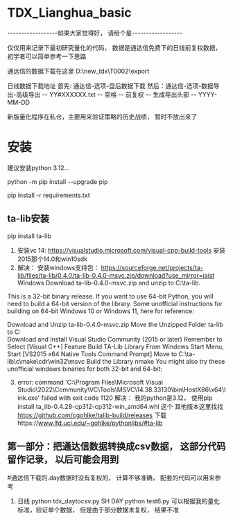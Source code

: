 # TDX_Lianghua_basic
------------------如果大家觉得好， 请给个星------------------


仅仅用来记录下最初研究量化的代码， 数据是通达信免费下的日线前复权数据， 初学者可以简单参考一下思路 

通达信的数据下载在这里
D:\new_tdx\T0002\export

日线数据下载地址
首先: 通达信-选项-盘后数据下载
然后：通达信-选项-数据导出-高级导出
-- YY#XXXXXX.txt
-- 空格
-- 前复权
-- 生成导出头部
-- YYYY-MM-DD


新版量化程序在私仓，主要用来验证策略的历史战绩， 暂时不放出来了


# 安装

建议安装python 3.12...

python -m pip install --upgrade pip

pip install -r requirements.txt


## ta-lib安装
pip install ta-lib

1. 安装vc 14: 
https://visualstudio.microsoft.com/visual-cpp-build-tools 安装2015那个14.0和win10sdk
2. 解决： 安装windows支持包： https://sourceforge.net/projects/ta-lib/files/ta-lib/0.4.0/ta-lib-0.4.0-msvc.zip/download?use_mirror=jaist
Windows
Download ta-lib-0.4.0-msvc.zip and unzip to C:\ta-lib.

This is a 32-bit binary release. If you want to use 64-bit Python, you will need to build a 64-bit version of the library. Some unofficial instructions for building on 64-bit Windows 10 or Windows 11, here for reference:

Download and Unzip ta-lib-0.4.0-msvc.zip
Move the Unzipped Folder ta-lib to C:\
Download and Install Visual Studio Community (2015 or later)
Remember to Select [Visual C++] Feature
Build TA-Lib Library
From Windows Start Menu, Start [VS2015 x64 Native Tools Command Prompt]
Move to C:\ta-lib\c\make\cdr\win32\msvc
Build the Library nmake
You might also try these unofficial windows binaries for both 32-bit and 64-bit:

3. error: command 'C:\\Program Files\\Microsoft Visual Studio\\2022\\Community\\VC\\Tools\\MSVC\\14.38.33130\\bin\\HostX86\\x64\\link.exe' failed with exit code 1120
解决： 我的python是3.12， 使用pip install ta_lib-0.4.28-cp312-cp312-win_amd64.whl 这个
其他版本这里找找 https://github.com/cgohlke/talib-build/releases
下载https://www.lfd.uci.edu/~gohlke/pythonlibs/#ta-lib 


## 第一部分：把通达信数据转换成csv数据， 这部分代码留作记录， 以后可能会用到

#通达信下载的.day数据时没有复权的， 计算不够准确， 配套的代码可以用来参考
1. 日线
python tdx_daytocsv.py SH DAY 
python test6.py 可以根据我的量化标准，验证单个数据， 但是由于部分数据未复权， 结果不准
